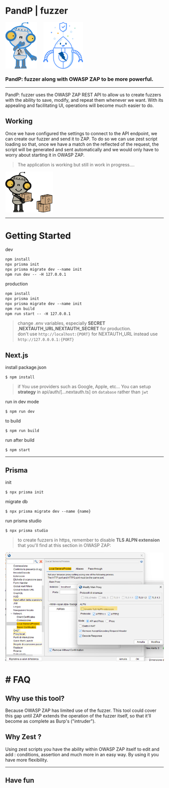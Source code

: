 # PandP | fuzzer

<div style="display:flex; flex-direction:row; gap:20px;justify-content: flex-start;">
<img src="./public/readme-logo.png" width="20%" />
<img src="./public/robot-zap.svg" width="25%"/>
</div>

### PandP: fuzzer along with OWASP ZAP to be more powerful.
___

PandP: fuzzer uses the OWASP ZAP REST API to allow us to create fuzzers with the ability to save, modify, and repeat them whenever we want. With its appealing and facilitating UI, operations will become much easier to do.

## Working
Once we have configured the settings to connect to the API endpoint, we can create our fuzzer and send it to ZAP.
To do so we can use zest script loading so that, once we have a match on the reflected of the request, the script will be generated and sent automatically and we would only have to worry about starting it in OWASP ZAP.

>The application is working but still in work in progress....

 <img src="./public/utils/work-in-progress.png" width="30%"/>

_____

# Getting Started

dev
```console
npm install
npx prisma init
npx prisma migrate dev --name init
npm run dev -- -H 127.0.0.1
```

production
```console
npm install
npx prisma init
npx prisma migrate dev --name init
npm run build
npm run start -- -H 127.0.0.1
```
> change .env variables, especially **SECRET** ,**NEXTAUTH_URL**,**NEXTAUTH_SECRET** for production.\
> don't use `http://localhost:{PORT}` for NEXTAUTH_URL instead use `http://127.0.0.0.1:{PORT}`

## Next.js

install package.json
```console
$ npm install 
```
> if You use providers such as Google, Apple, etc... You can setup **strategy** in api/auth/[...nextauth.ts] on ``database`` rather than ``jwt``

run in dev mode
```console
$ npm run dev
```
to build
```console
$ npm run build
```
run after build
```console
$ npm start
```
____
## Prisma
init 
```console
$ npx prisma init
```
migrate db
```console
$ npx prisma migrate dev --name {name}
```
run prisma studio
```console
$ npx prisma studio
```

>to create fuzzers in https, remember to disable **TLS ALPN extension** that you'll find at this section in OWASP ZAP:

![tls-alpn](/public/utils/tls-alpn.png)


# # FAQ

## Why use this tool?
Because OWASP ZAP has limited use of the fuzzer. This tool could cover this gap until ZAP extends the operation of the fuzzer itself, so that it'll become as complete as Burp's ("intruder").

## Why Zest ?
Using zest scripts you have the ability within OWASP ZAP itself to edit and add : conditions, assertion and much more in an easy way. By using it you have more flexibility.

____
## Have fun

